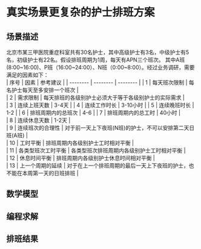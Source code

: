 # 真实场景更复杂的护士排班方案         
## 场景描述         
北京市某三甲医院重症科室共有30名护士，其中高级护士有3名，中级护士有5名，初级护士有22名。假设排班周期为1周，每天有APN三个班次。
其中A班(8:00~16:00)、P班（16:00~24:00）、N班（0:00~8:00）。经过业务调研，需要满足的因素如下：          
| 序号   | 因素 | 参考建议     |
| -------- | -------- | -------- |
| 1   | 每天班次限制   | 每名护士每天至多安排一个班次 |     
| 2   | 需求限制   | 每天排班的各级别护士必须大于等于各级别护士的实际需求 |     
| 3   | 连续上班天数   | 3-4天 |
| 4   | 连续工作时长   | 3-10小时     |
| 5   | 连续晚班时长   | 1-2     |
| 6   | 排班周期内的总班次   | 4-6     |
| 7   | 排班周期内的总工时   | 40小时     |    
| 8   | 连续休息天数   | 1-2天     |     
| 9   | 连续班次的合理性   | 对于前一天上下夜班(N班)的护士，不可以安排第二天日班(A班)     |     
| 10   | 工时平衡   | 排班周期内各级别护士工时相对平衡     |     
| 11   | 各类型班次工时平衡   | 各类型班次排班周期内各级别护士工时相对平衡     |     
| 12   | 休息时间平衡   | 排班周期内各级别护士休息时间相对平衡     |     
| 13   | 上一个周期的延续   | 对于在上一个排班周期的最后一天上下夜班的护士，也不能在本周第一天的日班排班     |     
## 数学模型      




## 编程求解      




## 排班结果